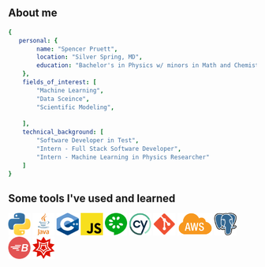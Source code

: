 ## About me
```yaml
{
   personal: {
        name: "Spencer Pruett",
        location: "Silver Spring, MD",
        education: "Bachelor's in Physics w/ minors in Math and Chemistry and Concentration in Scientific Computing"
    },
    fields_of_interest: [
        "Machine Learning",
        "Data Sceince",
        "Scientific Modeling",
        
    ],
    technical_background: [
        "Software Developer in Test",
        "Intern - Full Stack Software Developer",
        "Intern - Machine Learning in Physics Researcher"
    ]
}
```

## Some tools I've used and learned
<p align="left">
<img src="img/python.png" alt="python" width=45 height=45>
<img src="img/java.svg" alt="java" width=45 height=45>
<img src="img/cpp.png" alt="c++" width=45 height=45>
<img src="img/js.png" alt="js" width=45 height=45>
<img src="img/cucumber.svg" alt="cucumber" width=45 height=45>
<img src="img/cypress.webp" alt="cypress" width=45 height=45>
<img src="img/git.png" alt="git" width=45 height=45>
<img src="img/aws.png" alt="aws" width=71 height=45>
<img src="img/postgresql.png" alt="postgre" width=45 height=45>
<img src="img/blazemeter.png" alt="blazemeter" width=45 height=45>
<img src="img/mathematica.png" alt="mathematica" width=45 height=45>
</p>

<!--
**pruett1/pruett1** is a ✨ _special_ ✨ repository because its `README.md` (this file) appears on your GitHub profile.

Here are some ideas to get you started:

- 🔭 I’m currently working on ...
- 🌱 I’m currently learning ...
- 👯 I’m looking to collaborate on ...
- 🤔 I’m looking for help with ...
- 💬 Ask me about ...
- 📫 How to reach me: ...
- 😄 Pronouns: ...
- ⚡ Fun fact: ...
-->
